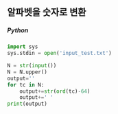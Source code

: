 ## 알파벳을 숫자로 변환

##### Python

```python
import sys
sys.stdin = open('input_test.txt')

N = str(input())
N = N.upper()
output=''
for tc in N:
    output+=str(ord(tc)-64)
    output+=' '
print(output)
```
